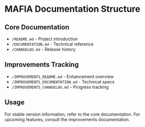 # MAFIA Documentation Structure

## Core Documentation
- `/README.md` - Project introduction
- `/DOCUMENTATION.md` - Technical reference
- `/CHANGELOG.md` - Release history

## Improvements Tracking
- `/IMPROVEMENTS_README.md` - Enhancement overview
- `/IMPROVEMENTS_DOCUMENTATION.md` - Technical specs
- `/IMPROVEMENTS_CHANGELOG.md` - Progress tracking

## Usage
For stable version information, refer to the core documentation.
For upcoming features, consult the improvements documentation.